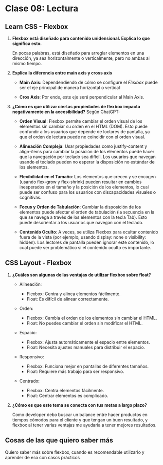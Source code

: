 # Clase 08: Lectura

## Learn CSS - Flexbox

1. **Flexbox está diseñado para contenido unidensional. Explica lo que significa esto.**

    En pocas palabras, está diseñado para arreglar elementos en una dirección, ya sea horizontalmente o verticalmente, pero no ambas al mismo tiempo.

2. **Explica la diferencia entre main axis y cross axis**

    - **Main Axis**: Dependendiendo de cómo se configure el *Flexbox* puede ser el eje principal de manera horizontal o vertical

    - **Cros Axis**: Por ende, este eje será perpendicular al Main Axis.

3. **¿Cómo es que utilizar ciertas propiedades de flexbox impacta negativamente en la accesibilidad?**
    Según ChatGPT:

    - **Orden Visual**: Flexbox permite cambiar el orden visual de los elementos sin cambiar su orden en el HTML (DOM). Esto puede confundir a los usuarios que depende de loctores de pantalla, ya que el orden de lectura puede no coincidir con el orden visual.

    - **Alineación Compleja**: Usar propiedades como justify-content y align-items para cambiar la posición de los elementos puede hacer que la navegación por teclado sea difícil. Los usuarios que navegan usando el teclado pueden no esperar la disposición no estándar de los elementos.

    - **Flexibilidad en el Tamaño**: Los elementos que crecen y se encogen (usando flex-grow y flex-shrink) pueden resultar en cambios inesperados en el tamaño y la posición de los elementos, lo cual puede ser confuso para los usuarios con discapacidades visuales o cognitivas.

    - **Focus y Orden de Tabulación**: Cambiar la disposición de los elementos puede afectar el orden de tabulación (la secuencia en la que se navega a través de los elementos con la tecla Tab). Esto puede desorientar a los usuarios que navegan con el teclado.

    - **Contenido Oculto**: A veces, se utiliza Flexbox para ocultar contenido fuera de la vista (por ejemplo, usando display: none o visibility: hidden). Los lectores de pantalla pueden ignorar este contenido, lo cual puede ser problemático si el contenido oculto es importante.

## CSS Layout - Flexbox

1. **¿Cuáles son algunas de las ventajas de utilizar flexbox sobre float?**

    - Alineación:

        - Flexbox: Centra y alinea elementos fácilmente.
        - Float: Es difícil de alinear correctamente.

    - Orden:

        - Flexbox: Cambia el orden de los elementos sin cambiar el HTML.
        - Float: No puedes cambiar el orden sin modificar el HTML.

    - Espacio:

        - Flexbox: Ajusta automáticamente el espacio entre elementos.
        - Float: Necesita ajustes manuales para distribuir el espacio.

    - Responsivo:

        - Flexbox: Funciona mejor en pantallas de diferentes tamaños.
        - Float: Requiere más trabajo para ser responsivo.

    - Centrado:

        - Flexbox: Centra elementos fácilmente.
        - Float: Centrar elementos es complicado.

2. **¿Cómo es que este tema se conecta con tus metas a largo plazo?**

    Como developer debo buscar un balance entre hacer productos en tiempos cómodos para el cliente y que tengan un buen resultado, y flexbox al tener varias ventajas me ayudaría a tener mejores resultados.

## Cosas de las que quiero saber más

Quiero saber más sobre flexbox, cuando es recomendable utilizarlo y aprender de eso con casos prácticos
